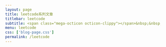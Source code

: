 ```yaml
---
layout: page
title: leetcode系列文章
titlebar: leetcode
subtitle: <span class="mega-octicon octicon-clippy"></span>&nbsp;&nbsp; leetcode系列文章
menu: leetcode
css: ['blog-page.css']
permalink: /leetcode
---
```


<div class="row">
</div>
<script>
    $(document).ready(function(){

        // Enable bootstrap tooltip
        $("body").tooltip({ selector: '[data-toggle=tooltip]' });

    });
</script>